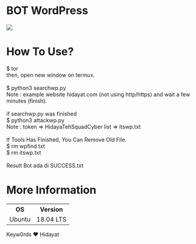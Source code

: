 

# BOT WordPress

![](https://raw.githubusercontent.com/keyw0rds/botwordpress/master/wordpress.jpg)

How To Use?
= 
$ tor <br>
then, open new window on termux.<br><br>
$ python3 searchwp.py<br>
Note : example website hidayat.com (not using http/https) and wait a few minutes (finish).<br><br>
if searchwp.py was finished<br>
$ python3 attackwp.py<br>
Note : 
token => HidayaTehSquadCyber
list => itswp.txt<br><br>
If Tools Has Finished, You Can Remove Old File.<br>
$ rm wpfind.txt<br>
$ rm itswp.txt<br><br>
Result Bot ada di SUCCESS.txt<br>

More Information
= 
<table>
<tr> <th>OS</th> 
<th>Version</th> </tr>
 <tr> 
<td>Ubuntu</td> 
<td>18.04 LTS</td> 
</tr> </table>

Keyw0rds ❤ Hidayat
